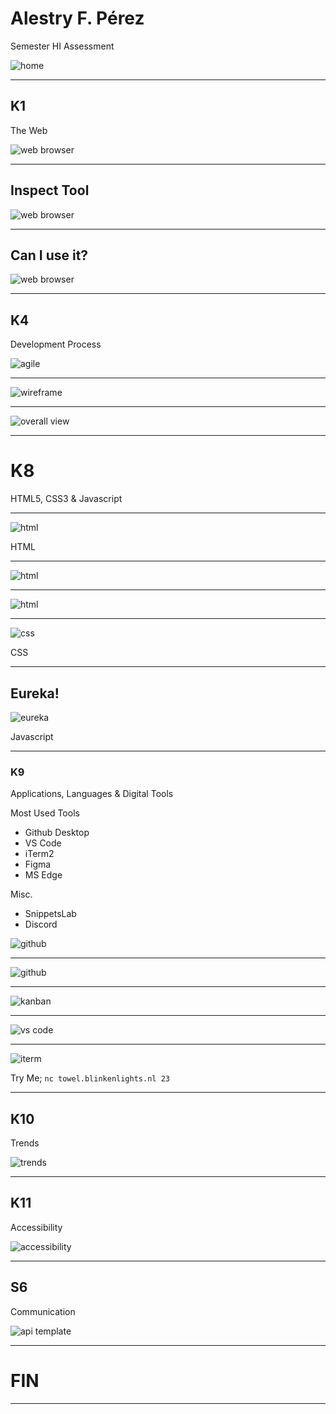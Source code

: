 # Alestry F. Pérez

Semester HI Assessment

![home](..img/home.png)

---
## K1

The Web

![web browser](../img/browserwars.png)

---

## Inspect Tool

![web browser](../img/webbrowser.png)

---

## Can I use it?

![web browser](../img/caniuseit.png)

---

## K4
Development Process

![agile](../img/agile.png)

---

![wireframe](../img/Wireframedesign.png)

---


![overall view](../img/overall_view.png)

---
# K8

HTML5, CSS3 & Javascript

---

![html](../img/headhtml.png)

HTML

---

![html](../img/midhtml.png)

---

![html](../img/footerhtml.png)

---

![css](../img/css.png)

CSS

---
## Eureka!


![eureka](../img/eurekacode.png)

Javascript

---
### K9 
Applications, Languages & Digital Tools

Most Used Tools

* Github Desktop
* VS Code
* iTerm2
* Figma
* MS Edge

 Misc.
* SnippetsLab
* Discord

![github](../img/tool.png)

---

![github](../img/githubact.png)

---

![kanban](../img/kanban.png)

---

![vs code](../img/vsc.png)

---

![iterm](../img/iterm.png)

Try Me; `nc towel.blinkenlights.nl 23`

---

## K10 

Trends

![trends](../img/trends.png)

---
## K11

Accessibility

![accessibility](../img/accessibility.png)

---
## S6 

Communication

![api template](../img/apitemplate.png)


---

# FIN

---

